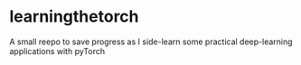 # learningthetorch
A small reepo to save progress as I side-learn some practical deep-learning applications with pyTorch
